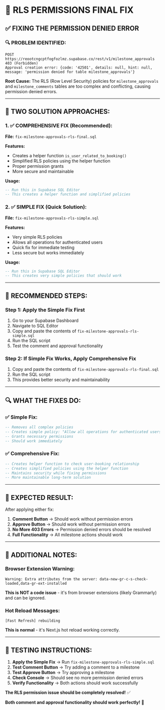 # 🔐 **RLS PERMISSIONS FINAL FIX**

## ✅ **FIXING THE PERMISSION DENIED ERROR**

### **🔍 PROBLEM IDENTIFIED:**
```
POST https://reootcngcptfogfozlmz.supabase.co/rest/v1/milestone_approvals 403 (Forbidden)
Approval creation error: {code: '42501', details: null, hint: null, message: 'permission denied for table milestone_approvals'}
```

**Root Cause:** The RLS (Row Level Security) policies for `milestone_approvals` and `milestone_comments` tables are too complex and conflicting, causing permission denied errors.

---

## **🔧 TWO SOLUTION APPROACHES:**

### **1. ✅ COMPREHENSIVE FIX (Recommended):**
**File:** `fix-milestone-approvals-rls-final.sql`

**Features:**
- Creates a helper function `is_user_related_to_booking()`
- Simplified RLS policies using the helper function
- Proper permission grants
- More secure and maintainable

**Usage:**
```sql
-- Run this in Supabase SQL Editor
-- This creates a helper function and simplified policies
```

### **2. ✅ SIMPLE FIX (Quick Solution):**
**File:** `fix-milestone-approvals-rls-simple.sql`

**Features:**
- Very simple RLS policies
- Allows all operations for authenticated users
- Quick fix for immediate testing
- Less secure but works immediately

**Usage:**
```sql
-- Run this in Supabase SQL Editor
-- This creates very simple policies that should work
```

---

## **🚀 RECOMMENDED STEPS:**

### **Step 1: Apply the Simple Fix First**
1. Go to your Supabase Dashboard
2. Navigate to SQL Editor
3. Copy and paste the contents of `fix-milestone-approvals-rls-simple.sql`
4. Run the SQL script
5. Test the comment and approval functionality

### **Step 2: If Simple Fix Works, Apply Comprehensive Fix**
1. Copy and paste the contents of `fix-milestone-approvals-rls-final.sql`
2. Run the SQL script
3. This provides better security and maintainability

---

## **🔍 WHAT THE FIXES DO:**

### **✅ Simple Fix:**
```sql
-- Removes all complex policies
-- Creates simple policy: "Allow all operations for authenticated users"
-- Grants necessary permissions
-- Should work immediately
```

### **✅ Comprehensive Fix:**
```sql
-- Creates helper function to check user-booking relationship
-- Creates simplified policies using the helper function
-- Maintains security while fixing permissions
-- More maintainable long-term solution
```

---

## **🎯 EXPECTED RESULT:**

After applying either fix:

1. **Comment Button** → Should work without permission errors
2. **Approve Button** → Should work without permission errors
3. **No More 403 Errors** → Permission denied errors should be resolved
4. **Full Functionality** → All milestone actions should work

---

## **🔧 ADDITIONAL NOTES:**

### **Browser Extension Warning:**
```
Warning: Extra attributes from the server: data-new-gr-c-s-check-loaded,data-gr-ext-installed
```
**This is NOT a code issue** - it's from browser extensions (likely Grammarly) and can be ignored.

### **Hot Reload Messages:**
```
[Fast Refresh] rebuilding
```
**This is normal** - it's Next.js hot reload working correctly.

---

## **🚀 TESTING INSTRUCTIONS:**

1. **Apply the Simple Fix** → Run `fix-milestone-approvals-rls-simple.sql`
2. **Test Comment Button** → Try adding a comment to a milestone
3. **Test Approve Button** → Try approving a milestone
4. **Check Console** → Should see no more permission denied errors
5. **Verify Functionality** → Both actions should work successfully

**The RLS permission issue should be completely resolved!** ✅

**Both comment and approval functionality should work perfectly!** 🎉
